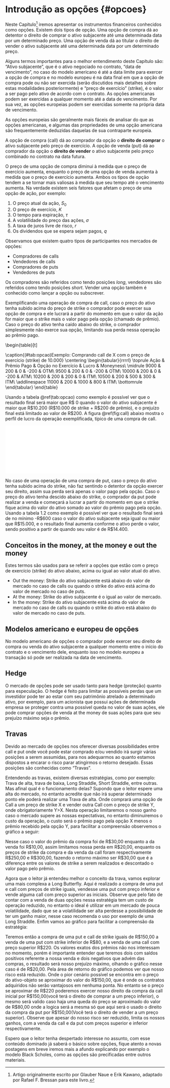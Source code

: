 # Introdução as opções {#opcoes}



Neste Capítulo[^11] iremos apresentar os instrumentos financeiros conhecidos como opções. Existem dois tipos de opção. Uma opção de compra dá ao detentor o direito de comprar o ativo subjacente até uma determinada data por um determinado preço. Uma opção de venda dá ao titular o direito de vender o ativo subjacente até uma determinada data por um determinado preço.

Alguns termos importantes para o melhor entendimento deste Capítulo são: “Ativo subjacente”, que é o ativo negociado no contrato, “data de vencimento”, no caso do modelo americano é até a data limite para exercer a opção de compra e no modelo europeu é na data final em que a opção de compra pode ou não ser exercida (serão discutidos mais detalhes sobre estas modalidades posteriormente) e “preço de exercício” (strike), é o valor a ser pago pelo ativo de acordo com o contrato. As opções americanas podem ser exercidas a qualquer momento até a data de vencimento. Por sua vez, as opções europeias podem ser exercidas somente na própria data de vencimento.

As opções europeias são geralmente mais fáceis de analisar do que as opções americanas, e algumas das propriedades de uma opção americana são frequentemente deduzidas daquelas de sua contraparte europeia.

A opção de compra (call) dá ao comprador da opção o **direito de comprar** o ativo subjacente pelo preço de exercício. A opção de venda (put) dá ao comprador da opção o **direito de vender** o ativo subjacente pelo preço combinado no contrato na data futura.

O preço de uma opção de compra diminui à medida que o preço de exercício
aumenta, enquanto o preço de uma opção de venda aumenta à medida que o preço de
exercício aumenta. Ambos os tipos de opção tendem a se tornar mais valiosas à medida que seu tempo até o vencimento aumenta. Na verdade existem seis fatores que afetam o preço de uma opção de ação, por exemplo:

1. O preço atual da ação, $S_0$
2. O preço de exercício, $K$
3. O tempo para expiração, $\tau$
4. A volatilidade do preço das ações, $\sigma$
5. A taxa de juros livre de risco, $r$
6. Os dividendos que se espera sejam pagos, $q$

Observamos que existem quatro tipos de participantes nos mercados de opções:

- Compradores de calls
- Vendedores de calls
- Compradores de puts
- Vendedores de puts

Os compradores são referidos como tendo posições _long_, vendedores são referidos
como tendo posições _short_. Vender uma opção também é conhecido como lançar a opção ou subscrever.

Exemplificando uma operação de compra de call, caso o preço do ativo tenha subido acima do preço de strike o comprador pode exercer sua opção de compra e ele lucrará a partir do momento em que o valor da ação for maior que o strike mais o valor pago pela opção (chamado de prêmio). Caso o preço do ativo tenha caído abaixo do strike, o comprador simplesmente não exerce sua opção, limitando sua perda nessa operação ao prêmio pago. 

\begin{table}[t]

\caption{(\#tab:opcao)Exemplo: Comprando call de X com o preço de exercício (strike) de 10.000}
\centering
\begin{tabular}{rrrrl}
\toprule
Ação & Prêmio Pago & Opção no Exercício & Lucro & Moneyness\\
\midrule
9000 & 200 & 0 & -200 & OTM\\
9500 & 200 & 0 & -200 & OTM\\
10000 & 200 & 0 & -200 & ATM\\
10200 & 200 & 200 & 0 & ITM\\
10500 & 200 & 500 & 300 & ITM\\
\addlinespace
11000 & 200 & 1000 & 800 & ITM\\
\bottomrule
\end{tabular}
\end{table}

Usando a tabela \@ref(tab:opcao) como exemplo é possível ver que o resultado final será maior que R\$ 0 quando o valor do ativo subjacente é maior que R\$10.200 (R\$10.000 de strike + R\$200 de prêmio), e o prejuízo final está limitado ao valor de R\$200. A figura \@ref(fig:call) abaixo mostra o perfil de lucro da operação exemplificada, típico de uma compra de call.

![(\#fig:call)Perfil de lucro típico de uma compra de call.](01-introducao-as-opcoes_files/figure-latex/call-1.pdf) 

No caso de uma operação de uma compra de put, caso o preço do ativo tenha subido acima do strike, não faz sentindo o detentor da opção exercer seu direito, assim sua perda será apenas o valor pago pela opção. Caso o preço do ativo tenha descido abaixo do strike, o comprador da put pode realizar a venda e começará a lucrar a partir do momento em que o strike fique acima do valor do ativo somado ao valor do prêmio pago pela opção. Usando a tabela 1.2 como exemplo é possível ver que o resultado final será de no mínimo -R\$600 caso o valor do ativo subjacente seja igual ou maior que R\$15.000, e o resultado final aumenta conforme o ativo perde o valor, sendo positivo a partir de quando seu valor é de R\$14.400.

## Conceitos in the money, at the money e out the money

Estes termos são usados para se referir a opções que estão com o preço de exercício (strike) do ativo abaixo, acima ou igual ao valor atual do ativo.

- Out the money: Strike do ativo subjacente está abaixo do valor de mercado no caso de calls ou quando o strike do ativo está acima do valor de mercado no caso de puts.   
- At the money: Strike do ativo subjacente é o igual ao valor de mercado.
- In the money: Strike do ativo subjacente está acima do valor de mercado no caso de calls ou quando o strike do ativo está abaixo do valor de mercado no caso de puts.

## Modelos americano e europeu de opções

No modelo americano de opções o comprador pode exercer seu direito de compra ou venda do ativo subjacente a qualquer momento entre o início do contrato e o vencimento dele, enquanto isso no modelo europeu a transação só pode ser realizada na data de vencimento.

## Hedge 

O mercado de opções pode ser usado tanto para hedge (proteção) quanto para especulação. O hedge é feito para limitar as possíveis perdas que um investidor pode ter ao estar com seu patrimônio atrelado a determinado ativo, por exemplo, para um acionista que possui ações de determinada empresa se proteger contra uma possível queda no valor de suas ações, ele pode comprar opções de venda at the money de suas ações para que seu prejuízo máximo seja o prêmio. 

## Travas 

Devido ao mercado de opções nos oferecer diversas possibilidades entre call e put onde você pode estar comprado e/ou vendido irá surgir várias posições a serem assumidas, para nos adequarmos ao quanto estamos dispostos a encarar o risco parar atingirmos o retorno desejado. Essas posições são conhecidas como “Travas”.

Entendendo as travas, existem diversas estratégias, como por exemplo:  Trava de alta, trava de baixa, Long Straddle, Short Straddle, entre outras. Mas afinal qual é o funcionamento delas? Supondo que o leitor espere uma alta do mercado, no entanto acredite que não irá superar determinado ponto ele poderá realizar uma Trava de alta. Onde comprará uma opção de Call a um preço de strike X e vender outra Call com o preço de strike Y, onde obrigatoriamente Y>X. Nesta operação limitaremos o nosso ganho caso o mercado supere as nossas expectativas, no entanto diminuiremos o custo da operação, o custo será o prêmio pago pela opção X menos o prêmio recebido pela opção Y, para facilitar a compreensão observemos o gráfico a seguir:
 
Nesse caso o valor do prêmio da compra foi de R\$30,00 enquanto a da venda foi R\$10,00, assim limitamos nossa perda em R\$20,00, enquanto os preços de strike da compra e da venda da call foram respectivamente R\$250,00 e R\$300,00, fazendo o retorno máximo ser R\$30,00 que é a diferença entre os valores de strike a serem realizados e descontado o valor pago pelo prêmio.

Agora que o leitor já entendeu melhor o conceito da trava, vamos explorar uma mais complexa a Long Butterfly. Aqui é realizado a compra de uma put e call com preços de strike iguais, vendesse uma put com preço inferior e vende alguma call com preço superior as iniciais. Observe que pelo fato de contar com a venda de duas opções nessa estratégia tem um custo de operação reduzido, no entanto o ideal é utilizar em um mercado de pouca volatilidade, dado que se a volatilidade ser alta perdesse a possibilidade de ter um ganho maior, nesse caso recomenda o uso por exemplo de uma Long Straddle. Enfim vamos ao gráfico para facilitar a compreensão da estratégia: 

Teremos então a compra de uma put e call de strike iguais de R\$150,00 a venda de uma put com strike inferior de R\$80, e a venda de uma call com preço superior R\$220. Os valores exatos dos prêmios não nos interessam no momento, porém é importante entender que teremos dois com saldos positivos referente a nossa venda e dois negativos que advém das compras, o resultado será nosso prejuízo máximo, olhando o gráfico nesse caso é de R\$20,00. Pela área de retorno do gráfico podemos ver que nosso risco está reduzido. Onde o pior cenário possível se encontra em o preço do ativo-objeto se aproximar do valor do R\$150,00, que é onde os contratos adquiridos não serão vantajosos em nenhuma ponta. No entanto se o preço se aproximar de R\$220 poderemos exercer nosso direito da compra da call inicial por R\$150,00(você terá o direito de comprar a um preço inferior), o mesmo será valido caso haja uma queda do preço se aproximado do valor de R\$80,00 onde a logica será a mesma só que aqui será o usado o direito da compra da put por R\$150,00(Você terá o direito de vender a um preço superior). Observe que apesar do nosso risco ser reduzido, limita os nossos ganhos, com a venda da call e da put com preços superior e inferior respectivamente.

Espero que o leitor tenha despertado interesse no assunto, com esse conteúdo dominado já saberá o básico sobre opções, fique atento a novas postagens em breve iremos mais a afundo explicando por exemplo o modelo Black Scholes, como as opções são precificadas entre outros materiais.

[^11]: Artigo originalmente escrito por Glauber Naue e Erik Kawano, adaptado por Rafael F. Bressan para este livro.
